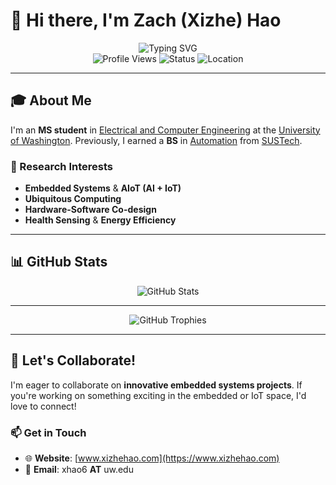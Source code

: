 # 👋 Hi there, I'm Zach (Xizhe) Hao

<div align="center">
  <img src="https://readme-typing-svg.herokuapp.com?font=Fira+Code&weight=500&size=28&pause=1000&color=4F8CC9&center=true&vCenter=true&width=435&lines=Embedded+Systems+Engineer;IoT+Enthusiast;MS+Student+at+UW" alt="Typing SVG" />
</div>

<div align="center">
  <img src="https://komarev.com/ghpvc/?username=Xizhe-Hao&style=flat-square&color=blue" alt="Profile Views" />
  <img src="https://img.shields.io/badge/Status-Active%20Student-brightgreen" alt="Status" />
  <img src="https://img.shields.io/badge/Location-Seattle%2C%20WA-blue" alt="Location" />
</div>

---

## 🎓 About Me

I'm an **MS student** in [Electrical and Computer Engineering](https://www.ece.uw.edu/) at the [University of Washington](https://www.washington.edu/). Previously, I earned a **BS** in [Automation](https://sdim.sustech.edu.cn/) from [SUSTech](https://www.sustech.edu.cn/en/).

### 🔬 Research Interests
- **Embedded Systems** & **AIoT (AI + IoT)**
- **Ubiquitous Computing**
- **Hardware-Software Co-design**
- **Health Sensing** & **Energy Efficiency**

---

## 📊 GitHub Stats

<div align="center">
  <img src="https://github-readme-stats.vercel.app/api?username=Xizhe-Hao&show_icons=true&theme=tokyonight&hide_border=true" alt="GitHub Stats" />
</div>

---

<div align="center">
  <img src="https://github-profile-trophy.vercel.app/?username=Xizhe-Hao&theme=radical&no-frame=true&no-bg=false&margin-w=4" alt="GitHub Trophies" />
</div>

---

## 🤝 Let's Collaborate!

I'm eager to collaborate on **innovative embedded systems projects**. If you're working on something exciting in the embedded or IoT space, I'd love to connect!

### 📫 Get in Touch
- 🌐 **Website**: [www.xizhehao.com](https://www.xizhehao.com)
- 📧 **Email**: xhao6 **AT** uw.edu

